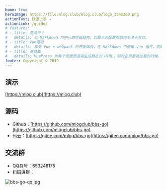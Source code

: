 ```yaml
---
home: true
heroImage: https://file.mlog.club/mlog.club/logo_364x200.png
actionText: 快速上手 →
actionLink: /guide/
# features:
# - title: 简洁至上
#   details: 以 Markdown 为中心的项目结构，以最少的配置帮助你专注于写作。
# - title: Vue驱动
#   details: 享受 Vue + webpack 的开发体验，在 Markdown 中使用 Vue 组件，同时可以使用 Vue 来开发自定义主题。
# - title: 高性能
#   details: VuePress 为每个页面预渲染生成静态的 HTML，同时在页面被加载的时候，将作为 SPA 运行。
footer: Copyright © 2019
---
```


## 演示
[https://mlog.club](https://mlog.club)

## 源码

- Github：[https://github.com/mlogclub/bbs-go](https://github.com/mlogclub/bbs-go)
- 码云：[https://gitee.com/mlog/bbs-go](https://gitee.com/mlog/bbs-go)

## 交流群
- QQ群号：653248175
- 扫码进群：

![bbs-go-qq.jpg](https://i.loli.net/2019/09/12/eiKSXycnDB7R6Gw.jpg)